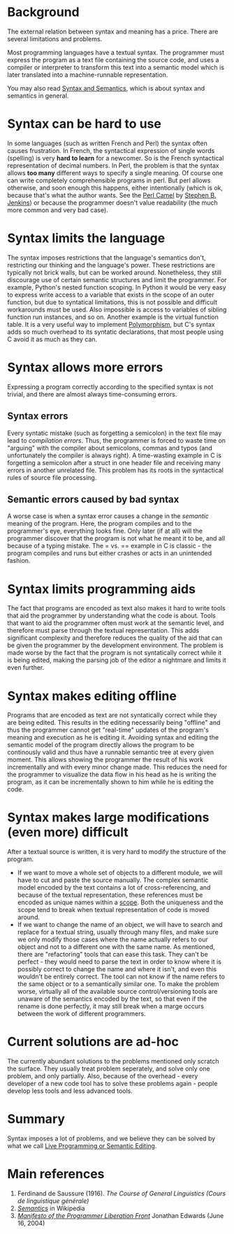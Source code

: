 # Background #
The external relation between syntax and meaning has a price. There are several limitations and problems.

Most programming languages have a textual syntax. The programmer must express the program as a text file containing the source code, and uses a compiler or interpreter to transform this text into a semantic model which is later translated into a machine-runnable representation.

You may also read [Syntax and Semantics](SyntaxAndSemantics.md), which is about syntax and semantics in general.


# Syntax can be hard to use #
In some languages (such as written French and Perl) the syntax often causes frustration. In French, the syntactical expression of single words (spelling) is very **hard to learn** for a newcomer. So is the French syntactical representation of decimal numbers. In Perl, the problem is that the syntax allows **too many** different ways to specify a single meaning. Of course one can write completely comprehensible programs in perl. But perl allows otherwise, and soon enough this happens, either intentionally (which is ok, because that's what the author wants. See the [Perl Camel](http://www.perlmonks.org/index.pl?node_id=45213) by [Stephen B. Jenkins](http://www.Erudil.com)) or because the programmer doesn't value readability (the much more common and very bad case).

# Syntax limits the language #
The syntax imposes restrictions that the language's semantics don't, restricting our thinking and the language's power. These restrictions are typically not brick walls, but can be worked around. Nonetheless, they still discourage use of certain semantic structures and limit the programmer.
For example, Python's nested function scoping. In Python it would be very easy to express write access to a variable that exists in the scope of an outer function, but due to syntatical limitations, this is not possible and difficult workarounds must be used.  Also impossible is access to variables of sibling function run instances, and so on.
Another example is the virtual function table. It is a very useful way to implement [Polymorphism](Polymorphism.md), but C's syntax adds so much overhead to its syntatic declarations, that most people using C avoid it as much as they can.

# Syntax allows more errors #

Expressing a program correctly according to the specified syntax is not trivial, and there are almost always time-consuming errors.

## Syntax errors ##
Every syntatic mistake (such as forgetting a semicolon) in the text file may lead to _compilation errors_. Thus, the programmer is forced to waste time on "arguing" with the compiler about semicolons, commas and typos (and unfortunately the compiler is always right).
A time-wasting example in C is forgetting a semicolon after a struct in one header file and receiving many errors in another unrelated file. This problem has its roots in the syntactical rules of source file processing.

## Semantic errors caused by bad syntax ##
A worse case is when a syntax error causes a change in the _semantic_ meaning of the program. Here, the program compiles and to the programmer's eye, everything looks fine. Only later (if at all) will the programmer discover that the program is not what he meant it to be, and all because of a typing mistake. The = vs. == example in C is classic - the program compiles and runs but either crashes or acts in an unintended fashion.

# Syntax limits programming aids #
The fact that programs are encoded as text also makes it hard to write tools that aid the programmer by understanding what the code is about. Tools that want to aid the programmer often must work at the semantic level, and therefore must parse through the textual representation.  This adds significant complexity and therefore reduces the quality of the aid that can be given the programmer by the development environment.  The problem is made worse by the fact that the program is not syntatically correct while it is being edited, making the parsing job of the editor a nightmare and limits it even further.

# Syntax makes editing offline #
Programs that are encoded as text are not syntatically correct while they are being edited.  This results in the editing necessarily being "offline" and thus the programmer cannot get "real-time" updates of the program's meaning and execution as he is editing it.  Avoiding syntax and editing the semantic model of the program directly allows the program to be continously valid and thus have a runnable semantic tree at every given moment. This allows showing the programmer the result of his work incrementally and with every minor change made.  This reduces the need for the programmer to visualize the data flow in his head as he is writing the program, as it can be incrementally shown to him while he is editing the code.

# Syntax makes large modifications (even more) difficult #
After a textual source is written, it is very hard to modify the structure of the program.

  * If we want to move a whole set of objects to a different module, we will have to cut and paste the source manually. The complex semantic model encoded by the text contains a lot of cross-referencing, and because of the textual representation, these references must be encoded as unique names within a [scope](scope.md). Both the uniqueness and the scope tend to break when textual representation of code is moved around.
  * If we want to change the name of an object, we will have to search and replace for a textual string, usually through many files, and make sure we only modify those cases where the name actually refers to our object and not to a different one with the same name. As mentioned, there are "refactoring" tools that can ease this task. They can't be perfect - they would need to parse the text in order to know where it is possibly correct to change the name and where it isn't, and even this wouldn't be entirely correct. The tool can not know if the name refers to the same object or to a semantically similar one. To make the problem worse, virtually all of the available source control/versioning tools are unaware of the semantics encoded by the text, so that even if the rename is done perfectly, it may still break when a marge occurs between the work of different programmers.

# Current solutions are ad-hoc #
The currently abundant solutions to the problems mentioned only scratch the surface. They usually treat problem seperately, and solve only one problem, and only partially. Also, because of the overhead - every developer of a new code tool has to solve these problems again - people develop less tools and less advanced tools.

# Summary #
Syntax imposes a lot of problems, and we believe they can be solved by what we call [Live Programming or Semantic Editing](LiveProgramming.md).

# Main references #
  1. Ferdinand de Saussure (1916). _The Course of General Linguistics (Cours de linguistique générale)_
  1. _[Semantics](http://en.wikipedia.org/w/index.php?title=Semantics&oldid=107257033)_ in Wikipedia
  1. _[Manifesto of the Programmer Liberation Front](http://alarmingdevelopment.org/?p=5)_ Jonathan Edwards (June 16, 2004)
